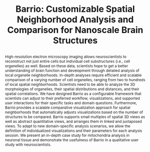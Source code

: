 ---
# this file is written in YAML http://docs.ansible.com/ansible/latest/YAMLSyntax.html
# all lines with a leading sharp are comments and will not be compiled
# longer blocks of text should start with a a leading > to escape all special characters

# URL handle for generated webpage
slug:       barrio

#specifies layout to be used for page generation (do not modify)
layout:     publication

#publication title
title:      >
   Barrio: Customizable Spatial Neighborhood Analysis and Comparison for Nanoscale Brain Structures
   
#include in selected publications on front page (optional, delete line if not applicable)
display:	selected

#list all publication authors in correct order (please check the spelling is identical to your personal page)
authors:
 - Jakob Troidl
 - Corrado Cali
 - Eduard Gröller
 - Hanspeter Pfister
 - Markus Hadwiger
 - Johanna Beyer

#insert publication venue (displayed on publication page)
venue:      >
   Computer Graphics Forum, Vol.41, No.3 (Proceedings Eurographics/IEEE Symposium on Visualization, Eurovis 2022), to appear
   
#insert short venue (displayed in box in publication list)
shortvenue: >
   Eurovis 2022

#specify publication year
year:       2022

#insert abstract of publication
abstract:   >
   High-resolution electron microscopy imaging allows neuroscientists to reconstruct not just entire cells but individual cell substructures (i.e., cell organelles) as well. Based on these data, scientists hope to get a better understanding of brain function and development through detailed analysis of local organelle neighborhoods. In-depth analyses require efficient and scalable comparison of a varying number of cell organelles, ranging from two to hundreds of local spatial neighborhoods. Scientists need to be able to analyze the 3D morphologies of organelles, their spatial distributions and distances, and their spatial correlations. We have designed Barrio as a configurable framework that scientists can adjust to their preferred workflow, visualizations, and supported user interactions for their specific tasks and domain questions. Furthermore, Barrio provides a scalable comparative visualization approach for spatial neighborhoods that automatically adjusts visualizations based on the number of structures to be compared. Barrio supports small multiples of spatial 3D views as well as abstract quantitative views, and arranges them in linked and juxtaposed views. To adapt to new domain-specific analysis scenarios, we allow the definition of individualized visualizations and their parameters for each analysis session. We present an in-depth case study for mitochondria analysis in neuronal tissue and demonstrate the usefulness of Barrio in a qualitative user study with neuroscientists.

#link to hi-res teaser image of publication (please make sure the image is wide, e.g. aspect ratio between 4:2 and 4:1)
teaser:     './publications/2022_troidl_barrio.png'
   
#link to smaller thumbnail image of publication (please make sure the aspect ratio is 3:2, suggested size is 150x100px)
thumbnail:  './publications/2022_troidl_thumbnail.png'

#link to publication video (optional): you can either upload the video to our website (insert local link) or host it on youtube or vimeo (in this case insert the youtube/vimeo link)
#video:      'https://vimeo.com/'

#link to talk video (optional): you can either upload the video to our website (insert local link) or host it on youtube or vimeo (in this case insert the youtube/vimeo link)
#talk:       'https://www.youtube.com/watch?v=JSHjLvIulY0'

#link to publication pdf (optional)
pdf:         'https://vcg.seas.harvard.edu/publications/barrio/paper'

#link to appendix pdf (optional)
pdfsupp:     'https://vcg.seas.harvard.edu/publications/barrio/supplementary-material'

#insert citation. please format citation by inserting <br> at line breaks, &nbsp;&nbsp; will insert a tab character to prettify the citation
citation:   >
  @article{Troidl2022Barrio,<br>
   &nbsp;&nbsp;title = {Barrio: Customizable Spatial Neighborhood Analysis and Comparison for Nanoscale Brain Structures},<br>
   &nbsp;&nbsp;author = {Troidl, Jakob and Cali, Corrado and Gr{\"o}ller, Eduard and Pfister, Hanspeter and Hadwiger, Markus and Beyer, Johanna},<br>
   &nbsp;&nbsp;journal = {Computer Graphics Forum (Proceedings Eurographics/IEEE Symposium on Visualization, Eurovis 2022)},<br>
   &nbsp;&nbsp;year = {2022},<br>
   &nbsp;&nbsp;volume = {41},<br>
   &nbsp;&nbsp;number = {3},<br>
   &nbsp;&nbsp;pages = {to appear}<br>
  }

#insert links to additional material for the publication (optional)
#links need a title, a URL and a type (this defines the link icon) which can be one of the following values: code, archive, files, slides or text (this is the default icon)
links: 
# - title: Slides
#   type:  slides
#   url:   './publications/2021_herter_slides.pdf'
# - title: Code
#   type:  github
#   url:   'https://github.com/vccvisualization/thinvolvis'
 
---